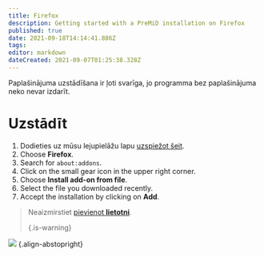 ```yaml
---
title: Firefox
description: Getting started with a PreMiD installation on Firefox
published: true
date: 2021-09-18T14:14:41.886Z
tags:
editor: markdown
dateCreated: 2021-09-07T01:25:38.328Z
---
```


Paplašinājuma uzstādīšana ir ļoti svarīga, jo programma bez paplašinājuma neko nevar izdarīt.

# Uzstādīt
1. Dodieties uz mūsu lejupielāžu lapu [uzspiežot šeit](https://premid.app/downloads).
2. Choose **Firefox**.
3. Search for `about:addons`.
4. Click on the small gear icon in the upper right corner.
5. Choose **Install add-on from file**.
6. Select the file you downloaded recently.
7. Accept the installation by clicking on **Add**.

> Neaizmirstiet [pievienot **lietotni**](/install). 
> 
> {.is-warning}

![](https://img.icons8.com/color/2x/firefox.png) {.align-abstopright}